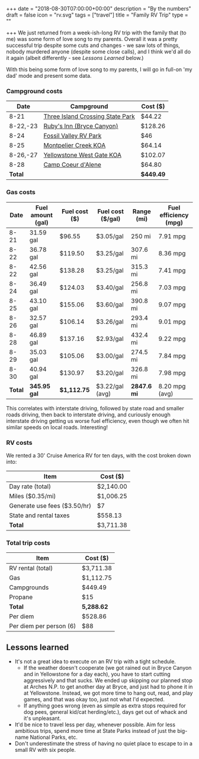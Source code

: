 +++
date = "2018-08-30T07:00:00+00:00"
description = "By the numbers"
draft = false
icon = "rv.svg"
tags = ["travel"]
title = "Family RV Trip"
type = ""

+++
We just returned from a week-ish-long RV trip with the family that (to me) was some form of love song to my parents.
Overall it was a pretty successful trip despite some cuts and changes - we saw lots of things, nobody murdered anyone (despite some close calls),
and I think we'd all do it again (albeit differently - see _Lessons Learned_ below.)

With this being some form of love song to my parents, I will go in full-on 'my dad' mode and present some data.

### Campground costs
| Date | Campground | Cost ($) |
| ---- | ---------- | -------- |
| 8-21 | [Three Island Crossing State Park](https://parksandrecreation.idaho.gov/parks/three-island-crossing) | $44.22 |
| 8-22,-23 | [Ruby's Inn (Bryce Canyon)](https://www.brycecanyoncampgrounds.com/) | $128.26 |
| 8-24 | [Fossil Valley RV Park](http://www.fossilvalleyrvpark.com/) | $46 |
| 8-25 | [Montpelier Creek KOA](https://koa.com/campgrounds/montpelier-creek/) | $64.14 |
| 8-26,-27 | [Yellowstone West Gate KOA](https://koa.com/campgrounds/yellowstone-park/) | $102.07 |
| 8-28 | [Camp Coeur d'Alene](http://campcoeurdalene.com/) | $64.80 |
| **Total** | | **$449.49** |

### Gas costs
| Date | Fuel amount (gal) | Fuel cost ($) | Fuel cost ($/gal) | Range (mi) | Fuel efficiency (mpg) |
| ---- | ----------------- | ------------- | ----------------- | ---------- | --------------------- |
| 8-21 | 31.59 gal         | $96.55        | $3.05/gal         | 250 mi     | 7.91 mpg              |
| 8-22 | 36.78 gal         | $119.50       | $3.25/gal         | 307.6 mi   | 8.36 mpg              |
| 8-22 | 42.56 gal         | $138.28       | $3.25/gal         | 315.3 mi   | 7.41 mpg              |
| 8-24 | 36.49 gal         | $124.03       | $3.40/gal         | 256.8 mi   | 7.03 mpg              |
| 8-25 | 43.10 gal         | $155.06       | $3.60/gal         | 390.8 mi   | 9.07 mpg              |
| 8-26 | 32.57 gal         | $106.14       | $3.26/gal         | 293.4 mi   | 9.01 mpg              |
| 8-28 | 46.89 gal         | $137.16       | $2.93/gal         | 432.4 mi   | 9.22 mpg              |
| 8-29 | 35.03 gal         | $105.06       | $3.00/gal         | 274.5 mi   | 7.84 mpg              |
| 8-30 | 40.94 gal         | $130.97       | $3.20/gal         | 326.8 mi   | 7.98 mpg              |
| **Total** | **345.95 gal** | **$1,112.75** | $3.22/gal (avg)   | **2847.6 mi** | 8.20 mpg (avg)    |


This correlates with interstate driving, followed by state road and smaller roads driving, then back to interstate driving,
and curiously enough interstate driving getting us worse fuel efficiency, even though we often hit similar speeds on local roads. Interesting!

### RV costs
We rented a 30' Cruise America RV for ten days, with the cost broken down into:

| Item | Cost ($) |
| ---- | -------- |
| Day rate (total) | $2,140.00 |
| Miles ($0.35/mi) | $1,006.25 |
| Generate use fees ($3.50/hr) | $7 |
| State and rental taxes | $558.13 |
| **Total** | $3,711.38 |

### Total trip costs
| Item | Cost ($) |
| ---- | -------- |
| RV rental (total) | $3,711.38 |
| Gas | $1,112.75 |
| Campgrounds | $449.49 |
| Propane | $15 |
| **Total** | **5,288.62** |
| Per diem | $528.86 |
| Per diem per person (6) | $88 |

## Lessons learned
- It's not a great idea to execute on an RV trip with a tight schedule.
  - If the weather doesn't cooperate (we got rained out in Bryce Canyon and in Yellowstone for a day each), you have to start cutting aggressively and that sucks.
    We ended up skipping our planned stop at Arches N.P. to get another day at Bryce, and just had to phone it in at Yellowstone. Instead, we got more time to hang out,
    read, and play games, and that was okay too, just not what I'd expected.
  - If anything goes wrong (even as simple as extra stops required for dog pees, general kid/cat herding/etc.), days get out of whack and it's unpleasant.
- It'd be nice to travel less per day, whenever possible. Aim for less ambitious trips, spend more time at State Parks instead of just the big-name National Parks, etc.
- Don't underestimate the stress of having no quiet place to escape to in a small RV with six people.